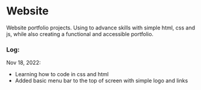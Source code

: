 # Website

Website portfolio projects. Using to advance skills with simple html, css and js, while also creating a functional and accessible portfolio. 


### Log:

Nov 18, 2022: 
- Learning how to code in css and html
- Added basic menu bar to the top of screen with simple logo and links
